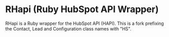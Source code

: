 # RHapi (Ruby HubSpot API Wrapper)

RHapi is a Ruby wrapper for the HubSpot API (HAPI). This is a fork prefixing the Contact, Lead and Configuration class names with "HS".